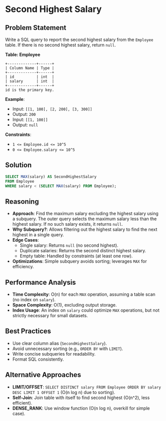 # Second Highest Salary

## Problem Statement
Write a SQL query to report the second highest salary from the `Employee` table. If there is no second highest salary, return `null`.

**Table: Employee**
```
+-------------+------+
| Column Name | Type |
+-------------+------+
| id          | int  |
| salary      | int  |
+-------------+------+
id is the primary key.
```

**Example**:
- Input: `[[1, 100], [2, 200], [3, 300]]`
- Output: `200`
- Input: `[[1, 100]]`
- Output: `null`

**Constraints**:
- `1 <= Employee.id <= 10^5`
- `0 <= Employee.salary <= 10^5`

## Solution
```sql
SELECT MAX(salary) AS SecondHighestSalary
FROM Employee
WHERE salary < (SELECT MAX(salary) FROM Employee);
```

## Reasoning
- **Approach**: Find the maximum salary excluding the highest salary using a subquery. The outer query selects the maximum salary less than the highest salary. If no such salary exists, it returns `null`.
- **Why Subquery?**: Allows filtering out the highest salary to find the next highest in a single query.
- **Edge Cases**:
  - Single salary: Returns `null` (no second highest).
  - Duplicate salaries: Returns the second distinct highest salary.
  - Empty table: Handled by constraints (at least one row).
- **Optimizations**: Simple subquery avoids sorting; leverages `MAX` for efficiency.

## Performance Analysis
- **Time Complexity**: O(n) for each `MAX` operation, assuming a table scan (no index on `salary`).
- **Space Complexity**: O(1), excluding output storage.
- **Index Usage**: An index on `salary` could optimize `MAX` operations, but not strictly necessary for small datasets.

## Best Practices
- Use clear column alias (`SecondHighestSalary`).
- Avoid unnecessary sorting (e.g., `ORDER BY` with `LIMIT`).
- Write concise subqueries for readability.
- Format SQL consistently.

## Alternative Approaches
- **LIMIT/OFFSET**: `SELECT DISTINCT salary FROM Employee ORDER BY salary DESC LIMIT 1 OFFSET 1` (O(n log n) due to sorting).
- **Self-Join**: Join table with itself to find second highest (O(n^2), less efficient).
- **DENSE_RANK**: Use window function (O(n log n), overkill for simple case).